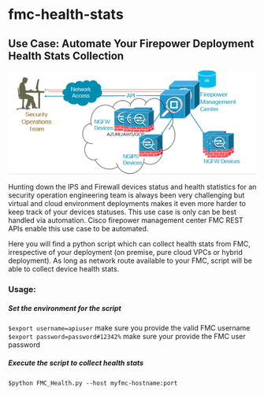 # fmc-health-stats

## Use Case:  Automate Your Firepower Deployment Health Stats Collection

![](usecase.png)

Hunting down the IPS and Firewall devices status and health statistics for an security operation engineering team is always been very challenging but virtual and cloud environment deployments makes it even more harder to keep track of your devices statuses. This use case is only can be best handled via automation. 
Cisco firepower management center FMC REST APIs enable this use case to be automated. 

Here you will find a python script which can collect health stats from FMC, irrespective of your deployment (on premise, pure cloud VPCs or hybrid deployment). 
As long as network route available to your FMC, script will be able to collect device health stats.

### Usage:
##### Set the environment for the script 
`$export username=apiuser` make sure you provide the valid FMC username 
`$export password=password#12342%` make sure your provide the FMC user password
##### Execute the script to collect health stats
`$python FMC_Health.py --host myfmc-hostname:port`
